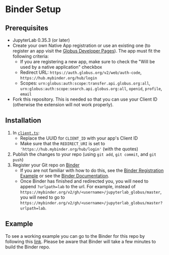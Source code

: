 # Binder Setup

## Prerequisites

* JupyterLab 0.35.3 (or later)
* Create your own Native App registration or use an existing one (to register an app visit the [Globus Developer Pages](https://developers.globus.org)). The app must fit the following criteria:
    * If you are registering a new app, make sure to check the "Will be used by a native application" checkbox
    * Redirect URL: `https://auth.globus.org/v2/web/auth-code`, `https://hub.mybinder.org/hub/login`
    * Scopes: `urn:globus:auth:scope:transfer.api.globus.org:all`, `urn:globus:auth:scope:search.api.globus.org:all`, `openid`, `profile`, `email`
* Fork this repository. This is needed so that you can use your Client ID (otherwise the extension will not work properly).

## Installation
1. In [`client.ts`](src/globus/api/client.ts):
    * Replace the UUID for `CLIENT_ID` with your app's Client ID
    * Make sure that the `REDIRECT_URI` is set to `'https://hub.mybinder.org/hub/login'` (with the quotes)
2. Publish the changes to your repo (using `git add`, `git commit`, and `git push`)
3. Register your Git repo on [Binder](https://mybinder.org)
    * If you are not familiar with how to do this, see the [Binder Registration Example](../examples/binder_reg.md) or see the [Binder Documentation](https://mybinder.readthedocs.io/en/latest/introduction.html).
    * Once Binder has finished and redirected you, you will need to append `?urlpath=lab` to the url. For example, instead of `https://mybinder.org/v2/gh/<username>/jupyterlab_globus/master`, you will need to go to `https://mybinder.org/v2/gh/<username>/jupyterlab_globus/master?urlpath=lab`.

## Example
To see a working example you can go to the Binder for this repo by following this [link](https://mybinder.org/v2/gh/gneezyn/jupyterlab_globus/master?urlpath=lab). Please be aware that Binder will take a few minutes to build the Binder repo.